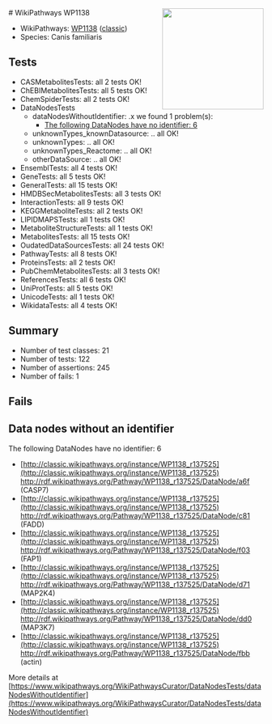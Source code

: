 <img style="float: right; width: 200px" src="https://upload.wikimedia.org/wikipedia/commons/thumb/8/83/Wplogo_with_text_500.png/640px-Wplogo_with_text_500.png" />
# WikiPathways WP1138

* WikiPathways: [WP1138](https://wikipathways.org/pathways/WP1138) ([classic](https://classic.wikipathways.org/instance/WP1138))
* Species: Canis familiaris
## Tests
* CASMetabolitesTests: all 2 tests OK!
* ChEBIMetabolitesTests: all 5 tests OK!
* ChemSpiderTests: all 2 tests OK!
* DataNodesTests
    * dataNodesWithoutIdentifier: .x we found 1 problem(s):
        * [The following DataNodes have no identifier: 6](#d2d32fa5)
    * unknownTypes_knownDatasource: .. all OK!
    * unknownTypes: .. all OK!
    * unknownTypes_Reactome: .. all OK!
    * otherDataSource: .. all OK!
* EnsemblTests: all 4 tests OK!
* GeneTests: all 5 tests OK!
* GeneralTests: all 15 tests OK!
* HMDBSecMetabolitesTests: all 3 tests OK!
* InteractionTests: all 9 tests OK!
* KEGGMetaboliteTests: all 2 tests OK!
* LIPIDMAPSTests: all 1 tests OK!
* MetaboliteStructureTests: all 1 tests OK!
* MetabolitesTests: all 15 tests OK!
* OudatedDataSourcesTests: all 24 tests OK!
* PathwayTests: all 8 tests OK!
* ProteinsTests: all 2 tests OK!
* PubChemMetabolitesTests: all 3 tests OK!
* ReferencesTests: all 6 tests OK!
* UniProtTests: all 5 tests OK!
* UnicodeTests: all 1 tests OK!
* WikidataTests: all 4 tests OK!


## Summary

* Number of test classes: 21
* Number of tests: 122
* Number of assertions: 245
* Number of fails: 1

## Fails

<a name="d2d32fa5" />

## Data nodes without an identifier

The following DataNodes have no identifier: 6

* [http://classic.wikipathways.org/instance/WP1138_r137525](http://classic.wikipathways.org/instance/WP1138_r137525) http://rdf.wikipathways.org/Pathway/WP1138_r137525/DataNode/a6f (CASP7)
* [http://classic.wikipathways.org/instance/WP1138_r137525](http://classic.wikipathways.org/instance/WP1138_r137525) http://rdf.wikipathways.org/Pathway/WP1138_r137525/DataNode/c81 (FADD)
* [http://classic.wikipathways.org/instance/WP1138_r137525](http://classic.wikipathways.org/instance/WP1138_r137525) http://rdf.wikipathways.org/Pathway/WP1138_r137525/DataNode/f03 (FAP1)
* [http://classic.wikipathways.org/instance/WP1138_r137525](http://classic.wikipathways.org/instance/WP1138_r137525) http://rdf.wikipathways.org/Pathway/WP1138_r137525/DataNode/d71 (MAP2K4)
* [http://classic.wikipathways.org/instance/WP1138_r137525](http://classic.wikipathways.org/instance/WP1138_r137525) http://rdf.wikipathways.org/Pathway/WP1138_r137525/DataNode/dd0 (MAP3K7)
* [http://classic.wikipathways.org/instance/WP1138_r137525](http://classic.wikipathways.org/instance/WP1138_r137525) http://rdf.wikipathways.org/Pathway/WP1138_r137525/DataNode/fbb (actin)


More details at [https://www.wikipathways.org/WikiPathwaysCurator/DataNodesTests/dataNodesWithoutIdentifier](https://www.wikipathways.org/WikiPathwaysCurator/DataNodesTests/dataNodesWithoutIdentifier)

